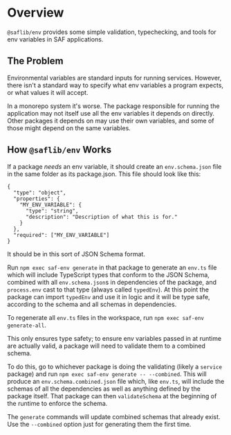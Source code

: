 # Overview

`@saflib/env` provides some simple validation, typechecking, and tools for env variables in SAF applications.

## The Problem

Environmental variables are standard inputs for running services. However, there isn't a standard way to specify what env variables a program expects, or what values it will accept.

In a monorepo system it's worse. The package responsible for running the application may not itself use all the env variables it depends on directly. Other packages it depends on may use their own variables, and some of those might depend on the same variables.

## How `@saflib/env` Works

If a package _needs_ an env variable, it should create an `env.schema.json` file in the same folder as its package.json. This file should look like this:

```
{
  "type": "object",
  "properties": {
    "MY_ENV_VARIABLE": {
      "type": "string",
      "description": "Description of what this is for."
    }
  },
  "required": ["MY_ENV_VARIABLE"]
}
```

It should be in this sort of JSON Schema format.

Run `npm exec saf-env generate` in that package to generate an `env.ts` file which will include TypeScript types that conform to the JSON Schema, combined with all `env.schema.json`s in dependencies of the package, and `process.env` cast to that type (always called `typedEnv`). At this point the package can import `typedEnv` and use it in logic and it will be type safe, according to the schema and all schemas in dependencies.

To regenerate all `env.ts` files in the workspace, run `npm exec saf-env generate-all`.

This only ensures type safety; to ensure env variables passed in at runtime are actually valid, a package will need to validate them to a combined schema.

To do this, go to whichever package is doing the validating (likely a `service` package) and run `npm exec saf-env generate -- --combined`. This will produce an `env.schema.combined.json` file which, like `env.ts`, will include the schemas of all the dependencies as well as anything defined by the package itself. That package can then `validateSchema` at the beginning of the runtime to enforce the schema.

The `generate` commands will update combined schemas that already exist. Use the `--combined` option just for generating them the first time.
